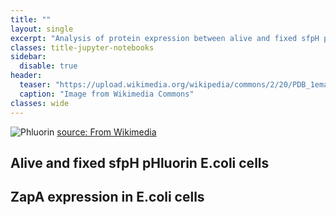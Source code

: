 ```yaml
---
title: ""
layout: single
excerpt: "Analysis of protein expression between alive and fixed sfpH pHluorin E.coli cells."
classes: title-jupyter-notebooks
sidebar:
  disable: true
header:
  teaser: "https://upload.wikimedia.org/wikipedia/commons/2/20/PDB_1ema_EBI.jpg"
  caption: "Image from Wikimedia Commons"
classes: wide
---
```



<div class="inline-image-wrapper">
  <img src="https://upload.wikimedia.org/wikipedia/commons/2/20/PDB_1ema_EBI.jpg" alt="Phluorin" class="inline-image-clickable">
  <a href="https://commons.wikimedia.org/wiki/File:PDB_1ema_EBI.jpg" target="_blank" rel="noopener noreferrer" class="image-overlay-link">
    source: From Wikimedia
  </a>
</div>


<div>
   <h2 class="title-jupyter-notebooks">Alive and fixed sfpH pHluorin E.coli cells</h2>
</div>

<div class="gist-container">
  <script src="https://gist.github.com/sablinavis/3549e07e25480927f38aaddb431ef1da.js"></script>
</div>

<div>
   <h2 class="title-jupyter-notebooks">ZapA expression in E.coli cells</h2>
</div>
<div class="gist-container">
  <script src="https://gist.github.com/sablinavis/0f281f01e21c06962e280f1220fe1790.js"></script>
</div>

<script>
  window.addEventListener('load', function () {
    // Wait a moment for the iframe to load
    setTimeout(() => {
      const gistIframe = document.querySelector('.gist-container iframe');
      if (gistIframe) {
        // Try to set a bigger height manually
        gistIframe.style.height = '1000px'; // or whatever value works best
      }
    }, 1000); // delay to allow iframe to load
  });
</script>
